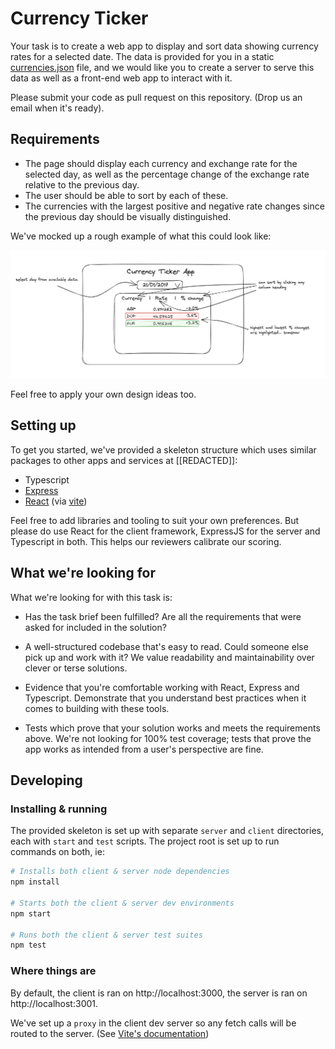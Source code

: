 # Currency Ticker

Your task is to create a web app to display and sort data showing currency rates for a selected date. The data is provided for you in a static [currencies.json](./currencies.json) file, and we would like you to create a server to serve this data as well as a front-end web app to interact with it.

Please submit your code as pull request on this repository. (Drop us an email when it's ready).

## Requirements

- The page should display each currency and exchange rate for the selected day, as well as the percentage change of the exchange rate relative to the previous day.
- The user should be able to sort by each of these.
- The currencies with the largest positive and negative rate changes since the previous day should be visually distinguished.

We've mocked up a rough example of what this could look like:

![mockup](mockup.png "UI Mockup")

Feel free to apply your own design ideas too.

## Setting up

To get you started, we've provided a skeleton structure which uses similar packages to other apps and services at [[REDACTED]]:

- Typescript
- [Express](https://expressjs.com)
- [React](https://reactjs.org/) (via [vite](https://vitejs.dev/))

Feel free to add libraries and tooling to suit your own preferences. But please do use React for the client framework, ExpressJS for the server and Typescript in both. This helps our reviewers calibrate our scoring.

## What we're looking for

What we're looking for with this task is:

- Has the task brief been fulfilled? Are all the requirements that were asked for included in the solution?

- A well-structured codebase that's easy to read. Could someone else pick up and work with it? We value readability and maintainability over clever or terse solutions.

- Evidence that you're comfortable working with React, Express and Typescript. Demonstrate that you understand best practices when it comes to building with these tools.

- Tests which prove that your solution works and meets the requirements above. We're not looking for 100% test coverage; tests that prove the app works as intended from a user's perspective are fine.

## Developing

### Installing & running

The provided skeleton is set up with separate `server` and `client` directories, each with `start` and `test` scripts. The project root is set up to run commands on both, ie:

```bash
# Installs both client & server node dependencies
npm install

# Starts both the client & server dev environments
npm start

# Runs both the client & server test suites
npm test
```

### Where things are

By default, the client is ran on http://localhost:3000, the server is ran on http://localhost:3001.

We've set up a `proxy` in the client dev server so any fetch calls will be routed to the server. (See [Vite's documentation](https://vitejs.dev/config/server-options.html#server-proxy))
